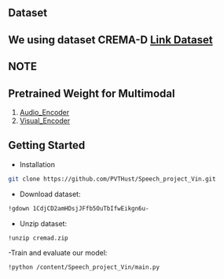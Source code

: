 ## Dataset
 We using dataset CREMA-D
[Link Dataset](https://www.kaggle.com/datasets/phmvittin/cremad-1)
---
**NOTE**
---
## Pretrained Weight for Multimodal
1. [Audio_Encoder](https://www.kaggle.com/datasets/phmvittin/weight-asr)
2. [Visual_Encoder](https://www.kaggle.com/datasets/phmvittin/weight-cremad)

<!-- **Training Guidline** -->
<!-- This source code train with Kaggle using Pytorch version 
1. You need pip install timm version 0.4.5 for load Audio_Encoder
2. Using config.yaml to fix the name folder dataset, weight load
3. Run train_kaggle.inypb for training -->

## Getting Started
- Installation
``` bash
git clone https://github.com/PVTHust/Speech_project_Vin.git
```
- Download dataset: 
```bash
!gdown 1CdjCD2amHDsjJFfb5OuTbIfwEikgn6u-
```
- Unzip dataset:    
```bash
!unzip cremad.zip
```
-Train and evaluate our model:
```bash
!python /content/Speech_project_Vin/main.py
```


